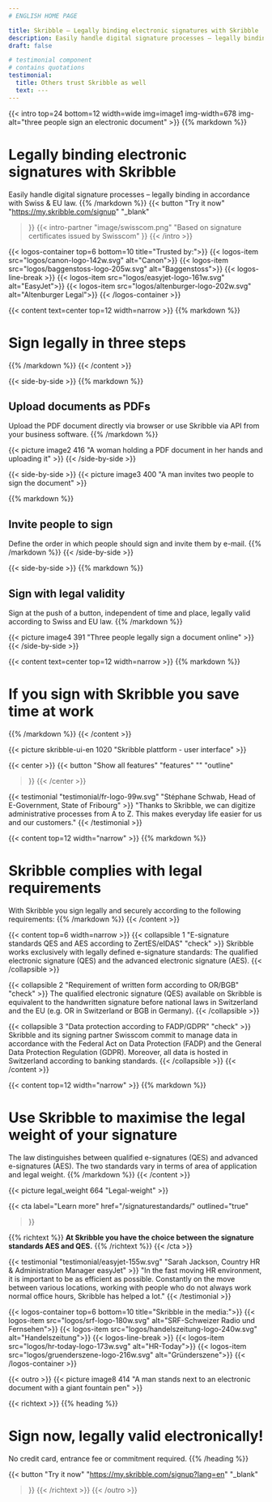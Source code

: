 ```yaml
---
# ENGLISH HOME PAGE

title: Skribble – Legally binding electronic signatures with Skribble
description: Easily handle digital signature processes – legally binding in accordance with Swiss & EU law.
draft: false

# testimonial component
# contains quotations
testimonial:
  title: Others trust Skribble as well
  text: ---
---
```


[//]: # (--------------------------------------------------------------------------------------------------------------)

{{< intro top=24 bottom=12 width=wide img=image1 img-width=678 img-alt="three people sign an electronic document" >}}
{{% markdown %}}
# Legally binding electronic signatures with Skribble
Easily handle digital signature processes –
legally binding in accordance with Swiss & EU law.
{{% /markdown %}}
{{< button
  "Try it now"
  "https://my.skribble.com/signup"
  "_blank"
>}}
{{< intro-partner
  "image/swisscom.png"
  "Based on signature certificates issued by Swisscom"
>}}
{{< /intro >}}

[//]: # (--------------------------------------------------------------------------------------------------------------)

{{< logos-container top=6 bottom=10 title="Trusted by:">}}
  {{< logos-item src="logos/canon-logo-142w.svg" alt="Canon">}}
  {{< logos-item src="logos/baggenstoss-logo-205w.svg" alt="Baggenstoss">}}
  {{< logos-line-break >}}
  {{< logos-item src="logos/easyjet-logo-161w.svg" alt="EasyJet">}}
  {{< logos-item src="logos/altenburger-logo-202w.svg" alt="Altenburger Legal">}}
{{< /logos-container >}}

[//]: # (--------------------------------------------------------------------------------------------------------------)

{{< content text=center top=12 width=narrow >}}
{{% markdown %}}
# Sign legally in three steps
{{% /markdown %}}
{{< /content >}}

{{< side-by-side >}}
{{% markdown %}}
## Upload documents as PDFs
Upload the PDF document directly via browser or use Skribble via API from your business software.
{{% /markdown %}}

{{< picture image2 416 "A woman holding a PDF document in her hands and uploading it" >}}
{{< /side-by-side >}}

[//]: # (--------------------------------------------------------------------------------------------------------------)

{{< side-by-side >}}
{{< picture image3 400 "A man invites two people to sign the document" >}}

{{% markdown %}}
## Invite people to sign
Define the order in which people should sign and invite them by e-mail.
{{% /markdown %}}
{{< /side-by-side >}}

[//]: # (--------------------------------------------------------------------------------------------------------------)

{{< side-by-side >}}
{{% markdown %}}
## Sign with legal validity
Sign at the push of a button, independent of time and place, legally valid according to Swiss and EU law.
{{% /markdown %}}

{{< picture image4 391 "Three people legally sign a document online" >}}
{{< /side-by-side >}}

[//]: # (--------------------------------------------------------------------------------------------------------------)

{{< content text=center top=12 width=narrow >}}
{{% markdown %}}
# If you sign with Skribble you save time at work
{{% /markdown %}}
{{< /content >}}

{{< picture skribble-ui-en 1020 "Skribble plattform - user interface" >}}

{{< center >}}
{{< button
  "Show all features"
  "features"
  ""
  "outline"
>}}
{{< /center >}}

[//]: # (--------------------------------------------------------------------------------------------------------------)

{{< testimonial "testimonial/fr-logo-99w.svg" "Stéphane Schwab, Head of E-Government, State of Fribourg" >}}
"Thanks to Skribble, we can digitize administrative processes from A to Z.
This makes everyday life easier for
us and our customers." {{< /testimonial >}}

[//]: # (--------------------------------------------------------------------------------------------------------------)

{{< content top=12 width="narrow" >}}
{{% markdown %}}
# Skribble complies with legal requirements
With Skribble you sign legally
and securely according to the following requirements:
{{% /markdown %}}
{{< /content >}}

{{< content top=6 width=narrow >}}
{{< collapsible 1 "E-signature standards QES and AES according to ZertES/eIDAS" "check" >}}
Skribble works exclusively with legally defined e-signature standards: The qualified electronic signature (QES) and the advanced electronic signature (AES).
{{< /collapsible >}}

{{< collapsible 2 "Requirement of written form according to OR/BGB" "check" >}}
The qualified electronic signature (QES) available on Skribble is equivalent to the handwritten signature before national laws in Switzerland and the EU (e.g. OR in Switzerland or BGB in Germany).
{{< /collapsible >}}

{{< collapsible 3 "Data protection according to FADP/GDPR" "check" >}}
Skribble and its signing partner Swisscom commit to manage data in accordance with the Federal Act on Data Protection (FADP) and the General Data Protection Regulation (GDPR). Moreover, all data is hosted in Switzerland according to banking standards.
{{< /collapsible >}}
{{< /content >}}

[//]: # (--------------------------------------------------------------------------------------------------------------)

{{< content top=12 width="narrow" >}}
{{% markdown %}}
# Use Skribble to maximise the legal weight of your signature
The law distinguishes between qualified e-signatures (QES)
and advanced e-signatures (AES). The two standards vary in terms
of area of application and legal weight.
{{% /markdown %}}
{{< /content >}}

{{< picture legal_weight 664 "Legal-weight" >}}

{{< cta
  label="Learn more"
  href="/signaturestandards/"
  outlined="true"
>}}

{{% richtext %}}
**At Skribble you have the choice between the signature standards AES and QES.**
{{% /richtext %}}
{{< /cta >}}

[//]: # (--------------------------------------------------------------------------------------------------------------)

{{< testimonial "testimonial/easyjet-155w.svg" "Sarah Jackson, Country HR & Administration Manager easyJet" >}}
"In the fast moving HR environment, it is important to be as efficient as possible. Constantly on the move between various locations, working with people who do not always work normal office hours, Skribble has helped a lot."
{{< /testimonial >}}

[//]: # (--------------------------------------------------------------------------------------------------------------)

{{< logos-container top=6 bottom=10 title="Skribble in the media:">}}
  {{< logos-item src="logos/srf-logo-180w.svg" alt="SRF-Schweizer Radio und Fernsehen">}}
  {{< logos-item src="logos/handelszeitung-logo-240w.svg" alt="Handelszeitung">}}
  {{< logos-line-break >}}
  {{< logos-item src="logos/hr-today-logo-173w.svg" alt="HR-Today">}}
  {{< logos-item src="logos/gruenderszene-logo-216w.svg" alt="Gründerszene">}}
{{< /logos-container >}}

[//]: # (--------------------------------------------------------------------------------------------------------------)

{{< outro >}}
{{< picture image8 414 "A man stands next to an electronic document with a giant fountain pen" >}}

{{< richtext >}}
{{% heading %}}
# Sign now, legally valid electronically!
No credit card, entrance fee or commitment required.
{{% /heading %}}

{{< button
  "Try it now"
  "https://my.skribble.com/signup?lang=en"
  "_blank"
>}}
{{< /richtext >}}
{{< /outro >}}

[//]: # (--------------------------------------------------------------------------------------------------------------)
